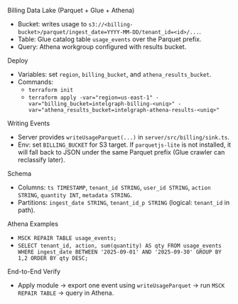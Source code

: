 Billing Data Lake (Parquet + Glue + Athena)

- Bucket: writes usage to `s3://<billing-bucket>/parquet/ingest_date=YYYY-MM-DD/tenant_id=<id>/...`.
- Table: Glue catalog table `usage_events` over the Parquet prefix.
- Query: Athena workgroup configured with results bucket.

Deploy

- Variables: set `region`, `billing_bucket`, and `athena_results_bucket`.
- Commands:
  - `terraform init`
  - `terraform apply -var="region=us-east-1" -var="billing_bucket=intelgraph-billing-<uniq>" -var="athena_results_bucket=intelgraph-athena-results-<uniq>"`

Writing Events

- Server provides `writeUsageParquet(...)` in `server/src/billing/sink.ts`.
- Env: set `BILLING_BUCKET` for S3 target. If `parquetjs-lite` is not installed, it will fall back to JSON under the same Parquet prefix (Glue crawler can reclassify later).

Schema

- Columns: `ts TIMESTAMP`, `tenant_id STRING`, `user_id STRING`, `action STRING`, `quantity INT`, `metadata STRING`.
- Partitions: `ingest_date STRING`, `tenant_id_p STRING` (logical: `tenant_id` in path).

Athena Examples

- `MSCK REPAIR TABLE usage_events;`
- `SELECT tenant_id, action, sum(quantity) AS qty FROM usage_events WHERE ingest_date BETWEEN '2025-09-01' AND '2025-09-30' GROUP BY 1,2 ORDER BY qty DESC;`

End-to-End Verify

- Apply module → export one event using `writeUsageParquet` → run `MSCK REPAIR TABLE` → query in Athena.
